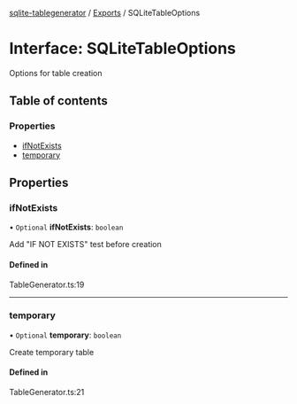 [sqlite-tablegenerator](../README.md) / [Exports](../modules.md) / SQLiteTableOptions

# Interface: SQLiteTableOptions

Options for table creation

## Table of contents

### Properties

- [ifNotExists](SQLiteTableOptions.md#ifnotexists)
- [temporary](SQLiteTableOptions.md#temporary)

## Properties

### ifNotExists

• `Optional` **ifNotExists**: `boolean`

Add "IF NOT EXISTS" test before creation

#### Defined in

TableGenerator.ts:19

___

### temporary

• `Optional` **temporary**: `boolean`

Create temporary table

#### Defined in

TableGenerator.ts:21
